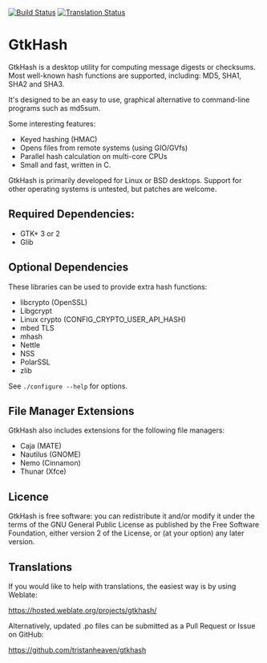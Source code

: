 [![Build Status](https://travis-ci.org/tristanheaven/gtkhash.svg?branch=master)](https://travis-ci.org/tristanheaven/gtkhash)
[![Translation Status](https://hosted.weblate.org/widgets/gtkhash/-/svg-badge.svg)](https://hosted.weblate.org/projects/gtkhash/)

GtkHash
=======

GtkHash is a desktop utility for computing message digests or checksums.
Most well-known hash functions are supported, including: MD5, SHA1, SHA2 and
SHA3.

It's designed to be an easy to use, graphical alternative to command-line
programs such as md5sum.

Some interesting features:
* Keyed hashing (HMAC)
* Opens files from remote systems (using GIO/GVfs)
* Parallel hash calculation on multi-core CPUs
* Small and fast, written in C.

GtkHash is primarily developed for Linux or BSD desktops. Support for other
operating systems is untested, but patches are welcome.

Required Dependencies:
-------------
* GTK+ 3 or 2
* Glib

Optional Dependencies
---------------------
These libraries can be used to provide extra hash functions:
* libcrypto (OpenSSL)
* Libgcrypt
* Linux crypto (CONFIG_CRYPTO_USER_API_HASH)
* mbed TLS
* mhash
* Nettle
* NSS
* PolarSSL
* zlib

See `./configure --help` for options.

File Manager Extensions
-----------------------
GtkHash also includes extensions for the following file managers:
* Caja (MATE)
* Nautilus (GNOME)
* Nemo (Cinnamon)
* Thunar (Xfce)

Licence
-------
GtkHash is free software: you can redistribute it and/or modify it under the
terms of the GNU General Public License as published by the Free Software
Foundation, either version 2 of the License, or (at your option) any later
version.

Translations
------------
If you would like to help with translations, the easiest way is by using
Weblate:

https://hosted.weblate.org/projects/gtkhash/

Alternatively, updated .po files can be submitted as a Pull Request or Issue on
GitHub:

https://github.com/tristanheaven/gtkhash
